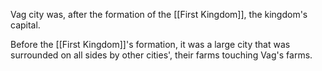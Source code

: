Vag city was, after the formation of the [[First Kingdom]], the kingdom's capital.

Before the [[First Kingdom]]'s formation, it was a large city that was surrounded on all sides by other cities', their farms touching Vag's farms.